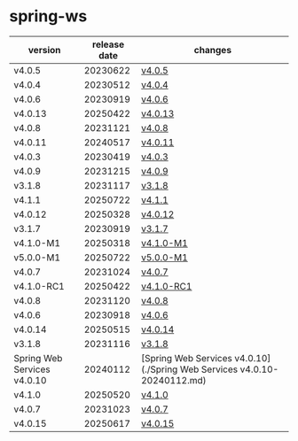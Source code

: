 # spring-ws	


|version|release date|changes|
|---|---|---|
|v4.0.5|20230622|[v4.0.5](./v4.0.5-20230622.md)|
|v4.0.4|20230512|[v4.0.4](./v4.0.4-20230512.md)|
|v4.0.6|20230919|[v4.0.6](./v4.0.6-20230919.md)|
|v4.0.13|20250422|[v4.0.13](./v4.0.13-20250422.md)|
|v4.0.8|20231121|[v4.0.8](./v4.0.8-20231121.md)|
|v4.0.11|20240517|[v4.0.11](./v4.0.11-20240517.md)|
|v4.0.3|20230419|[v4.0.3](./v4.0.3-20230419.md)|
|v4.0.9|20231215|[v4.0.9](./v4.0.9-20231215.md)|
|v3.1.8|20231117|[v3.1.8](./v3.1.8-20231117.md)|
|v4.1.1|20250722|[v4.1.1](./v4.1.1-20250722.md)|
|v4.0.12|20250328|[v4.0.12](./v4.0.12-20250328.md)|
|v3.1.7|20230919|[v3.1.7](./v3.1.7-20230919.md)|
|v4.1.0-M1|20250318|[v4.1.0-M1](./v4.1.0-M1-20250318.md)|
|v5.0.0-M1|20250722|[v5.0.0-M1](./v5.0.0-M1-20250722.md)|
|v4.0.7|20231024|[v4.0.7](./v4.0.7-20231024.md)|
|v4.1.0-RC1|20250422|[v4.1.0-RC1](./v4.1.0-RC1-20250422.md)|
|v4.0.8|20231120|[v4.0.8](./v4.0.8-20231120.md)|
|v4.0.6|20230918|[v4.0.6](./v4.0.6-20230918.md)|
|v4.0.14|20250515|[v4.0.14](./v4.0.14-20250515.md)|
|v3.1.8|20231116|[v3.1.8](./v3.1.8-20231116.md)|
|Spring Web Services v4.0.10|20240112|[Spring Web Services v4.0.10](./Spring Web Services v4.0.10-20240112.md)|
|v4.1.0|20250520|[v4.1.0](./v4.1.0-20250520.md)|
|v4.0.7|20231023|[v4.0.7](./v4.0.7-20231023.md)|
|v4.0.15|20250617|[v4.0.15](./v4.0.15-20250617.md)|
